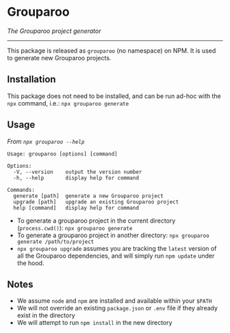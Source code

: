# Grouparoo

_The Grouparoo project generator_

---

This package is released as `grouparoo` (no namespace) on NPM. It is used to generate new Grouparoo projects.

## Installation

This package does not need to be installed, and can be run ad-hoc with the `npx` command, i.e.: `npx grouparoo generate`

## Usage

_From `npx grouparoo --help`_

```
Usage: grouparoo [options] [command]

Options:
  -V, --version    output the version number
  -h, --help       display help for command

Commands:
  generate [path]  generate a new Grouparoo project
  upgrade [path]   upgrade an existing Grouparoo project
  help [command]   display help for command
```

- To generate a grouparoo project in the current directory (`process.cwd()`): `npx grouparoo generate`
- To generate a grouparoo project in another directory: `npx grouparoo generate /path/to/project`
- `npx grouparoo upgrade` assumes you are tracking the `latest` version of all the Grouparoo dependencies, and will simply run `npm update` under the hood.

## Notes

- We assume `node` and `npm` are installed and available within your `$PATH`
- We will not override an existing `package.json` or `.env` file if they already exist in the directory
- We will attempt to run `npm install` in the new directory

